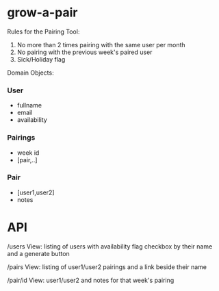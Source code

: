 # grow-a-pair

Rules for the Pairing Tool:
1. No more than 2 times pairing with the same user per month
2. No pairing with the previous week's paired user
3. Sick/Holiday flag

Domain Objects:

### User
- fullname
- email
- availability

### Pairings
- week id
- [pair,..]

### Pair
- [user1,user2]
- notes

# API

/users
View: listing of users with availability flag checkbox by their name and a generate button

/pairs
View: listing of user1/user2 pairings and a link beside their name

/pair/id
View: user1/user2 and notes for that week's pairing

